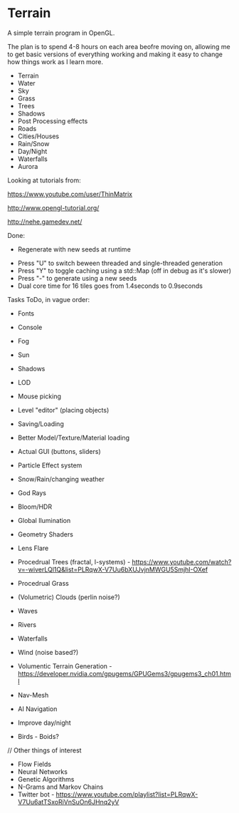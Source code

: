 # Terrain

A simple terrain program in OpenGL.

The plan is to spend 4-8 hours on each area beofre moving on, allowing me to get basic versions of everything working and making it easy to change how things work as I learn more.

* Terrain
* Water
* Sky
* Grass
* Trees
* Shadows
* Post Processing effects
* Roads
* Cities/Houses
* Rain/Snow
* Day/Night
* Waterfalls
* Aurora


Looking at tutorials from:

https://www.youtube.com/user/ThinMatrix

http://www.opengl-tutorial.org/

http://nehe.gamedev.net/

Done:
* Regenerate with new seeds at runtime
 + Press "U" to switch beween threaded and single-threaded generation
 + Press "Y" to toggle caching using a std::Map (off in debug as it's slower)
 + Press "-" to generate using a new seeds
 + Dual core time for 16 tiles goes from 1.4seconds to 0.9seconds

Tasks ToDo, in vague order:
* Fonts
* Console
* Fog
* Sun
* Shadows
* LOD
* Mouse picking
* Level "editor" (placing objects)
* Saving/Loading
* Better Model/Texture/Material loading
* Actual GUI (buttons, sliders)
* Particle Effect system
* Snow/Rain/changing weather
* God Rays
* Bloom/HDR
* Global Ilumination
* Geometry Shaders
* Lens Flare

* Procedrual Trees (fractal, l-systems) - https://www.youtube.com/watch?v=-wiverLQl1Q&list=PLRqwX-V7Uu6bXUJvjnMWGU5SmjhI-OXef
* Procedrual Grass

* (Volumetric) Clouds (perlin noise?)
* Waves
* Rivers
* Waterfalls

* Wind (noise based?)

* Volumentic Terrain Generation - https://developer.nvidia.com/gpugems/GPUGems3/gpugems3_ch01.html

* Nav-Mesh
* AI Navigation

* Improve day/night
* Birds - Boids?

// Other things of interest
* Flow Fields
* Neural Networks
* Genetic Algorithms
* N-Grams and Markov Chains
* Twitter bot - https://www.youtube.com/playlist?list=PLRqwX-V7Uu6atTSxoRiVnSuOn6JHnq2yV
